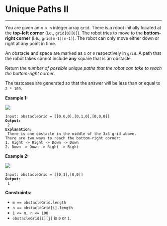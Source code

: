 # Unique Paths II

***

You are given an `m x n` integer array `grid`. There is a robot initially located at the **top-left corner** (i.e., `grid[0][0]`). The robot tries to move to the **bottom-right corner** (i.e., `grid[m-1][n-1]`). The robot can only move either down or right at any point in time.

An obstacle and space are marked as `1` or `0` respectively in `grid`. A path that the robot takes cannot include **any** square that is an obstacle.

Return _the number of possible unique paths that the robot can take to reach the bottom-right corner_.

The testcases are generated so that the answer will be less than or equal to `2 * 109`.

&#x20;

**Example 1:**

![](https://assets.leetcode.com/uploads/2020/11/04/robot1.jpg)

<pre><code>Input: obstacleGrid = [[0,0,0],[0,1,0],[0,0,0]]
<strong>Output:
</strong> 2
<strong>Explanation:
</strong> There is one obstacle in the middle of the 3x3 grid above.
There are two ways to reach the bottom-right corner:
1. Right -> Right -> Down -> Down
2. Down -> Down -> Right -> Right</code></pre>

**Example 2:**

![](https://assets.leetcode.com/uploads/2020/11/04/robot2.jpg)

<pre><code>Input: obstacleGrid = [[0,1],[0,0]]
<strong>Output:
</strong> 1</code></pre>

&#x20;

**Constraints:**

* `m == obstacleGrid.length`
* `n == obstacleGrid[i].length`
* `1 <= m, n <= 100`
* `obstacleGrid[i][j]` is `0` or `1`.
